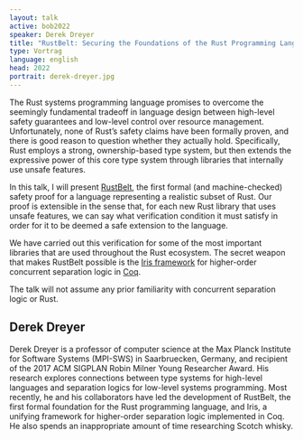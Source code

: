```yaml
---
layout: talk
active: bob2022
speaker: Derek Dreyer
title: "RustBelt: Securing the Foundations of the Rust Programming Language"
type: Vortrag
language: english
head: 2022
portrait: derek-dreyer.jpg
---
```


The Rust systems programming language promises to overcome the
seemingly fundamental tradeoff in language design between high-level
safety guarantees and low-level control over resource
management. Unfortunately, none of Rust’s safety claims have been
formally proven, and there is good reason to question whether they
actually hold. Specifically, Rust employs a strong, ownership-based
type system, but then extends the expressive power of this core type
system through libraries that internally use unsafe features.

In this talk, I will present
[RustBelt](http://plv.mpi-sws.org/rustbelt), the first formal (and
machine-checked) safety proof for a language representing a realistic
subset of Rust. Our proof is extensible in the sense that, for each
new Rust library that uses unsafe features, we can say what
verification condition it must satisfy in order for it to be deemed a
safe extension to the language. 

We have carried out this verification for some of the most important
libraries that are used throughout the Rust ecosystem.  The secret
weapon that makes RustBelt possible is the [Iris
framework](http://iris-project.org) for higher-order concurrent
separation logic in [Coq](https://coq.inria.fr/).

The talk will not assume any prior familiarity with concurrent
separation logic or Rust.

## Derek Dreyer

Derek Dreyer is a professor of computer science at the Max Planck
Institute for Software Systems (MPI-SWS) in Saarbruecken, Germany, and
recipient of the 2017 ACM SIGPLAN Robin Milner Young Researcher Award.
His research explores connections between type systems for high-level
languages and separation logics for low-level systems programming.
Most recently, he and his collaborators have led the development of
RustBelt, the first formal foundation for the Rust programming
language, and Iris, a unifying framework for higher-order separation
logic implemented in Coq.  He also spends an inappropriate amount of
time researching Scotch whisky.
